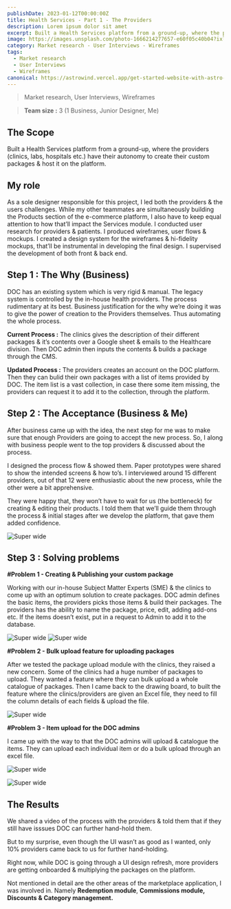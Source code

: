 ```yaml
---
publishDate: 2023-01-12T00:00:00Z
title: Health Services - Part 1 - The Providers
description: Lorem ipsum dolor sit amet
excerpt: Built a Health Services platform from a ground-up, where the providers (clinics, labs, hospitals etc.) have their autonomy to create their custom packages & host it on the platform.
image: https://images.unsplash.com/photo-1666214277657-e60f05c40b04?ixlib=rb-4.0.3&ixid=MnwxMjA3fDB8MHxwaG90by1wYWdlfHx8fGVufDB8fHx8&auto=format&fit=crop&w=1470&q=80
category: Market research - User Interviews - Wireframes
tags:
  - Market research
  - User Interviews
  - Wireframes
canonical: https://astrowind.vercel.app/get-started-website-with-astro-tailwind-css
---
```


> Market research, User Interviews, Wireframes
> 

> **Team size :** 3 (1 Business, Junior Designer, Me)
> 

## The Scope

Built a Health Services platform from a ground-up, where the providers (clinics, labs, hospitals etc.) have their autonomy to create their custom packages & host it on the platform.

## My role

As a sole designer responsible for this project, I led both the providers & the users challenges. While my other teammates are simultaneously building the Products section of the e-commerce platform, I also have to keep equal attention to how that’ll impact the Services module. I conducted user research for providers & patients. I produced wireframes, user flows & mockups. I created a design system for the wireframes & hi-fidelity mockups, that’ll be instrumental in developing the final design. I supervised the development of both front & back end.

## Step 1 : The Why **(Business)**

DOC has an existing system which is very rigid & manual. The legacy system is controlled by the in-house health providers. The process rudimentary at its best. Business justification for the why we’re doing it was to give the power of creation to the Providers themselves. Thus automating the whole process.

**Current Process :** The clinics gives the description of their different packages & it’s contents over a Google sheet & emails to the Healthcare division. Then DOC admin then inputs the contents & builds a package through the CMS.

**Updated Process :** The providers creates an account on the DOC platform. Then they can bulid their own packages with a list of items provided by DOC. The item list is a vast collection, in case there some item missing, the providers can request it to add it to the collection, through the platform.

## Step 2 : The Acceptance **(Business & Me)**

After business came up with the idea, the next step for me was to make sure that enough Providers are going to accept the new process. So, I along with business people went to the top providers & discussed about the process. 

I designed the process flow & showed them. Paper prototypes were shared to show the intended screens & how to’s. I interviewed around 15 different providers, out of that 12 were enthusiastic about the new process, while the other were a bit apprehensive. 

They were happy that, they won’t have to wait for us (the bottleneck) for creating & editing their products. I told them that we’ll guide them through the process & initial stages after we develop the platform, that gave them added confidence.

![Super wide](https://www.notion.so/image/https%3A%2F%2Fs3-us-west-2.amazonaws.com%2Fsecure.notion-static.com%2F37039d83-70bd-4a0e-a04b-5c96d0b675ed%2FScreen_Shot_2022-11-05_at_1.20.17_PM.png?id=c4c2954d-1484-4ccf-a0f2-c77f16241585&table=block&spaceId=68b90edf-4a11-4efa-b8c7-74466f3700b6&width=2000&userId=79fb7369-6524-4f63-a09f-770a1c45036e&cache=v2)


## Step 3 : Solving problems

**#Problem 1 - Creating & Publishing your custom package**

Working with our in-house Subject Matter Experts (SME) & the clinics to come up with an optimum solution to create packages. DOC admin defines the basic items, the providers picks those items & build their packages. The providers has the ability to name the package, price, edit, adding add-ons etc. If the items doesn’t exist, put in a request to Admin to add it to the database.

![Super wide](https://www.notion.so/image/https%3A%2F%2Fs3-us-west-2.amazonaws.com%2Fsecure.notion-static.com%2F2fcf5556-1ee5-48cc-ba62-18d421c10334%2FScreen_Shot_2022-11-06_at_9.16.35_AM.png?id=d1853027-53d9-4375-8235-ebdabc5843bc&table=block&spaceId=68b90edf-4a11-4efa-b8c7-74466f3700b6&width=2000&userId=79fb7369-6524-4f63-a09f-770a1c45036e&cache=v2)
![Super wide](https://www.notion.so/image/https%3A%2F%2Fs3-us-west-2.amazonaws.com%2Fsecure.notion-static.com%2Fb6d432ec-9066-406d-8342-5aeca6bb2549%2FScreen_Shot_2022-11-06_at_9.17.26_AM.png?id=a5a61cba-fdd3-48da-a181-f53026631d24&table=block&spaceId=68b90edf-4a11-4efa-b8c7-74466f3700b6&width=2000&userId=79fb7369-6524-4f63-a09f-770a1c45036e&cache=v2)



**#Problem 2 - Bulk upload feature for uploading packages**

After we tested the package upload module with the clinics, they raised a new concern. Some of the clinics had a huge number of packages to upload. They wanted a feature where they can bulk upload a whole catalogue of packages. Then I came back to the drawing board, to built the feature where the clinics/providers are given an Excel file, they need to fill the column details of each fields & upload the file.

![Super wide](https://www.notion.so/image/https%3A%2F%2Fs3-us-west-2.amazonaws.com%2Fsecure.notion-static.com%2F8cd1d23f-4ec3-460d-a7cd-f10ae1ad8372%2FScreen_Shot_2022-11-06_at_8.45.22_AM.png?id=2a8e1370-7492-4216-a928-85184d5d7b5e&table=block&spaceId=68b90edf-4a11-4efa-b8c7-74466f3700b6&width=2000&userId=79fb7369-6524-4f63-a09f-770a1c45036e&cache=v2)


**#Problem 3 - Item upload for the DOC admins**

I came up with the way to that the DOC admins will upload & catalogue the items. They can upload each individual item or do a bulk upload through an excel file.

![Super wide](https://www.notion.so/image/https%3A%2F%2Fs3-us-west-2.amazonaws.com%2Fsecure.notion-static.com%2Fa7b6f1c9-532f-4414-a6fd-fc8d361b7275%2FScreen_Shot_2022-11-05_at_1.29.37_PM.png?id=cc46b798-9819-4fc1-8b83-0dad26b9772d&table=block&spaceId=68b90edf-4a11-4efa-b8c7-74466f3700b6&width=2000&userId=79fb7369-6524-4f63-a09f-770a1c45036e&cache=v2)

![Super wide](https://www.notion.so/image/https%3A%2F%2Fs3-us-west-2.amazonaws.com%2Fsecure.notion-static.com%2Ff5143466-7016-43fc-98be-cdd83ec7cb72%2FScreen_Shot_2022-11-05_at_1.32.14_PM.png?id=2ac51710-e6ad-488a-9f09-e48dc77c038e&table=block&spaceId=68b90edf-4a11-4efa-b8c7-74466f3700b6&width=2000&userId=79fb7369-6524-4f63-a09f-770a1c45036e&cache=v2)


## The Results

We shared a video of the process with the providers & told them that if they still have isssues DOC can further hand-hold them.

But to my surprise, even though the UI wasn’t as good as I wanted, only 10% providers came back to us for further hand-holding. 

Right now, while DOC is going through a UI design refresh, more providers are getting onboarded & multiplying the packages on the platform.

Not mentioned in detail are the other areas of the marketplace application, I was involved in. Namely **Redemption module**, **Commissions module, Discounts & Category management.**

